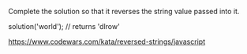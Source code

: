 Complete the solution so that it reverses the string value passed into it.

solution('world'); // returns 'dlrow'




https://www.codewars.com/kata/reversed-strings/javascript
















